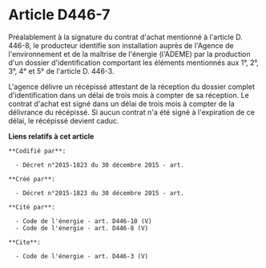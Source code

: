 # Article D446-7

Préalablement à la signature du contrat d'achat mentionné à l'article D. 446-8, le producteur identifie son installation
auprès de l'Agence de l'environnement et de la maîtrise de l'énergie (l'ADEME) par la production d'un dossier
d'identification comportant les éléments mentionnés aux 1°, 2°, 3°, 4° et 5° de l'article D. 446-3. 

L'agence délivre un récépissé attestant de la réception du dossier complet d'identification dans un délai de trois mois à
compter de sa réception. Le contrat d'achat est signé dans un délai de trois mois à compter de la délivrance du récépissé. Si
aucun contrat n'a été signé à l'expiration de ce délai, le récépissé devient caduc.

**Liens relatifs à cet article**

	**Codifié par**:

	  - Décret n°2015-1823 du 30 décembre 2015 - art.

	**Créé par**:

	  - Décret n°2015-1823 du 30 décembre 2015 - art.

	**Cité par**:

	  - Code de l'énergie - art. D446-10 (V)
	  - Code de l'énergie - art. D446-8 (V)

	**Cite**:

	  - Code de l'énergie - art. D446-3 (V)
